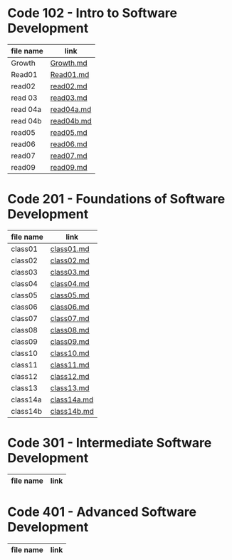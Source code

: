 # Code 102 - Intro to Software Development

file name  | link
------------- | -------------
Growth | [Growth.md](https://r-alhayek.github.io/reading-notes/Growth)
Read01 | [Read01.md](https://r-alhayek.github.io/reading-notes/Read01)
read02 | [read02.md](https://r-alhayek.github.io/reading-notes/read02)
read 03| [read03.md](https://r-alhayek.github.io/reading-notes/read03)
read 04a| [read04a.md](https://r-alhayek.github.io/reading-notes/read04a)
read 04b| [read04b.md](https://r-alhayek.github.io/reading-notes/read04b)
read05 | [read05.md](https://r-alhayek.github.io/reading-notes/read05)
read06 | [read06.md](https://r-alhayek.github.io/reading-notes/read06)
read07 | [read07.md](https://r-alhayek.github.io/reading-notes/read07)
read09 | [read09.md](https://r-alhayek.github.io/reading-notes/read09)

# Code 201 - Foundations of Software Development

file name  | link
------------- | -------------
class01 | [class01.md](https://r-alhayek.github.io/reading-notes/class01)
class02 | [class02.md](https://r-alhayek.github.io/reading-notes/class02)
class03 | [class03.md](https://r-alhayek.github.io/reading-notes/class03)
class04 | [class04.md](https://r-alhayek.github.io/reading-notes/class04)
class05 | [class05.md](https://r-alhayek.github.io/reading-notes/class05)
class06 | [class06.md](https://r-alhayek.github.io/reading-notes/class06)
class07 | [class07.md](https://r-alhayek.github.io/reading-notes/class07)
class08 | [class08.md](https://r-alhayek.github.io/reading-notes/class08)
class09 | [class09.md](https://r-alhayek.github.io/reading-notes/class09)
class10 | [class10.md](https://r-alhayek.github.io/reading-notes/class10)
class11 | [class11.md](https://r-alhayek.github.io/reading-notes/class11)
class12 | [class12.md](https://r-alhayek.github.io/reading-notes/class12)
class13 | [class13.md](https://r-alhayek.github.io/reading-notes/class13)
class14a | [class14a.md](https://r-alhayek.github.io/reading-notes/class14a)
class14b | [class14b.md](https://r-alhayek.github.io/reading-notes/class14b)

# Code 301 - Intermediate Software Development

file name  | link
------------- | -------------





















# Code 401 - Advanced Software Development

file name  | link
------------- | -------------